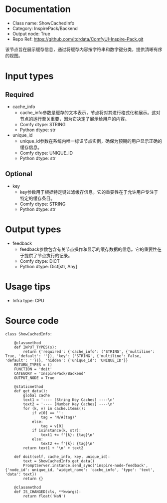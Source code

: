 # Documentation
- Class name: ShowCachedInfo
- Category: InspirePack/Backend
- Output node: True
- Repo Ref: https://github.com/ltdrdata/ComfyUI-Inspire-Pack.git

该节点旨在展示缓存信息，通过将缓存内容按字符串和数字键分类，提供清晰有序的视图。

# Input types
## Required
- cache_info
    - cache_info参数是缓存的文本表示，节点将对其进行格式化和展示。这对节点的运行至关重要，因为它决定了展示给用户的内容。
    - Comfy dtype: STRING
    - Python dtype: str
- unique_id
    - unique_id参数在系统内唯一标识节点实例，确保为预期的用户显示正确的缓存信息。
    - Comfy dtype: UNIQUE_ID
    - Python dtype: str
## Optional
- key
    - key参数用于根据特定键过滤缓存信息。它的重要性在于允许用户专注于特定的缓存条目。
    - Comfy dtype: STRING
    - Python dtype: str

# Output types
- feedback
    - feedback参数包含有关节点操作和显示的缓存数据的信息。它的重要性在于提供了节点执行的记录。
    - Comfy dtype: DICT
    - Python dtype: Dict[str, Any]

# Usage tips
- Infra type: CPU

# Source code
```
class ShowCachedInfo:

    @classmethod
    def INPUT_TYPES(s):
        return {'required': {'cache_info': ('STRING', {'multiline': True, 'default': ''}), 'key': ('STRING', {'multiline': False, 'default': ''})}, 'hidden': {'unique_id': 'UNIQUE_ID'}}
    RETURN_TYPES = ()
    FUNCTION = 'doit'
    CATEGORY = 'InspirePack/Backend'
    OUTPUT_NODE = True

    @staticmethod
    def get_data():
        global cache
        text1 = '---- [String Key Caches] ----\n'
        text2 = '---- [Number Key Caches] ----\n'
        for (k, v) in cache.items():
            if v[0] == '':
                tag = 'N/A(tag)'
            else:
                tag = v[0]
            if isinstance(k, str):
                text1 += f'{k}: {tag}\n'
            else:
                text2 += f'{k}: {tag}\n'
        return text1 + '\n' + text2

    def doit(self, cache_info, key, unique_id):
        text = ShowCachedInfo.get_data()
        PromptServer.instance.send_sync('inspire-node-feedback', {'node_id': unique_id, 'widget_name': 'cache_info', 'type': 'text', 'data': text})
        return {}

    @classmethod
    def IS_CHANGED(cls, **kwargs):
        return float('NaN')
```
